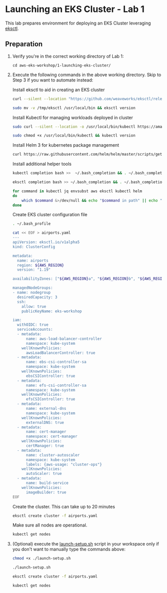 # Launching an EKS Cluster - Lab 1

This lab prepares environment for deploying an EKS Cluster leveraging [eksctl](https://eksctl.io/).

## Preparation

1. Verify you're in the correct working directory of Lab 1:

    ```text
    cd aws-eks-workshop/1-launching-eks-cluster/
    ```

2. Execute the following commands in the above working directory. Skip to Step 3 if you want to automate instead:

    Install eksctl to aid in creating an EKS cluster

    ```bash
    curl --silent --location "https://github.com/weaveworks/eksctl/releases/latest/download/eksctl_$(uname -s)_amd64.tar.gz" | tar xz -C /tmp
    ```

    ```bash
    sudo mv -v /tmp/eksctl /usr/local/bin && eksctl version
    ```

    Install Kubectl for managing workloads deployed in cluster

    ```bash
    sudo curl --silent --location -o /usr/local/bin/kubectl https://amazon-eks.s3.us-west-2.amazonaws.com/1.19.6/2021-01-05/bin/linux/amd64/kubectl
    ```

    ```bash
    sudo chmod +x /usr/local/bin/kubectl && kubectl version
    ```

    Install Helm 3 for kubernetes package management

    ```bash
    curl https://raw.githubusercontent.com/helm/helm/master/scripts/get-helm-3 | bash
    ```

    Install additional helper tools

    ```bash
    kubectl completion bash >>  ~/.bash_completion && . ~/.bash_completion
    ```

    ```bash
    eksctl completion bash >> ~/.bash_completion && . ~/.bash_completion
    ```

    ```bash  
    for command in kubectl jq envsubst aws eksctl kubectl helm
    do
        which $command &>/dev/null && echo "$command in path" || echo "$command NOT FOUND"
    done
    ```

    Create EKS cluster configuration file

    ```bash
    . ~/.bash_profile
    ```

    ```bash
    cat << EOF > airports.yaml
    ---
    apiVersion: eksctl.io/v1alpha5
    kind: ClusterConfig
    
    metadata:
      name: airports
      region: ${AWS_REGION}
      version: "1.19"
    
    availabilityZones: ["${AWS_REGION}a", "${AWS_REGION}b", "${AWS_REGION}c"]
    
    managedNodeGroups:
    - name: nodegroup
      desiredCapacity: 3
      ssh:
        allow: true
        publicKeyName: eks-workshop
    
    iam:
      withOIDC: true
      serviceAccounts:
      - metadata:
          name: aws-load-balancer-controller
          namespace: kube-system
        wellKnownPolicies:
          awsLoadBalancerController: true
      - metadata:
          name: ebs-csi-controller-sa
          namespace: kube-system
        wellKnownPolicies:
          ebsCSIController: true
      - metadata:
          name: efs-csi-controller-sa
          namespace: kube-system
        wellKnownPolicies:
          efsCSIController: true
      - metadata:
          name: external-dns
          namespace: kube-system
        wellKnownPolicies:
          externalDNS: true
      - metadata:
          name: cert-manager
          namespace: cert-manager
        wellKnownPolicies:
          certManager: true
      - metadata:
          name: cluster-autoscaler
          namespace: kube-system
          labels: {aws-usage: "cluster-ops"}
        wellKnownPolicies:
          autoScaler: true
      - metadata:
          name: build-service
        wellKnownPolicies:
          imageBuilder: true
    EOF
    ```

    Create the cluster. This can take up to 20 minutes

    ```bash
    eksctl create cluster -f airports.yaml
    ```

    Make sure all nodes are operational.

    ```bash
    kubectl get nodes
    ```

3. (Optional) execute the [launch-setup.sh](./launch-setup.sh) script in your workspace only if you don't want to manually type the commands above:

    ```bash
    chmod +x ./launch-setup.sh
    ```

    ```bash
    ./launch-setup.sh
    ```

    ```bash
    eksctl create cluster -f airports.yaml
    ```

    ```bash
    kubectl get nodes
    ```
